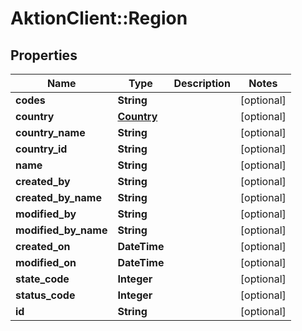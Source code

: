 # AktionClient::Region

## Properties
Name | Type | Description | Notes
------------ | ------------- | ------------- | -------------
**codes** | **String** |  | [optional] 
**country** | [**Country**](Country.md) |  | [optional] 
**country_name** | **String** |  | [optional] 
**country_id** | **String** |  | [optional] 
**name** | **String** |  | [optional] 
**created_by** | **String** |  | [optional] 
**created_by_name** | **String** |  | [optional] 
**modified_by** | **String** |  | [optional] 
**modified_by_name** | **String** |  | [optional] 
**created_on** | **DateTime** |  | [optional] 
**modified_on** | **DateTime** |  | [optional] 
**state_code** | **Integer** |  | [optional] 
**status_code** | **Integer** |  | [optional] 
**id** | **String** |  | [optional] 


